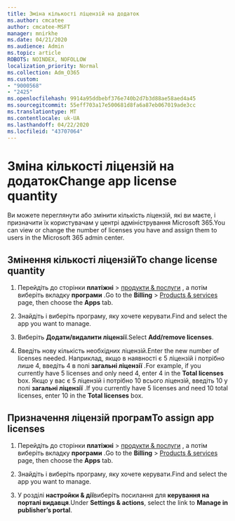 ```yaml
---
title: Зміна кількості ліцензій на додаток
ms.author: cmcatee
author: cmcatee-MSFT
manager: mnirkhe
ms.date: 04/21/2020
ms.audience: Admin
ms.topic: article
ROBOTS: NOINDEX, NOFOLLOW
localization_priority: Normal
ms.collection: Adm_O365
ms.custom:
- "9000568"
- "2425"
ms.openlocfilehash: 9914a95ddbebf376e740b2d7b3d88ae58aed4a45
ms.sourcegitcommit: 55eff703a17e500681d8fa6a87eb067019ade3cc
ms.translationtype: MT
ms.contentlocale: uk-UA
ms.lasthandoff: 04/22/2020
ms.locfileid: "43707064"
---
```

# <a name="change-app-license-quantity"></a><span data-ttu-id="3596c-102">Зміна кількості ліцензій на додаток</span><span class="sxs-lookup"><span data-stu-id="3596c-102">Change app license quantity</span></span>

<span data-ttu-id="3596c-103">Ви можете переглянути або змінити кількість ліцензій, які ви маєте, і призначити їх користувачам у центрі адміністрування Microsoft 365.</span><span class="sxs-lookup"><span data-stu-id="3596c-103">You can view or change the number of licenses you have and assign them to users in the Microsoft 365 admin center.</span></span> 

## <a name="to-change-license-quantity"></a><span data-ttu-id="3596c-104">Змінення кількості ліцензій</span><span class="sxs-lookup"><span data-stu-id="3596c-104">To change license quantity</span></span>

1. <span data-ttu-id="3596c-105">Перейдіть до сторінки **платіжні** > [продукти & послуги](https://go.microsoft.com/fwlink/p/?linkid=842054) , а потім виберіть вкладку **програми** .</span><span class="sxs-lookup"><span data-stu-id="3596c-105">Go to the **Billing** > [Products & services](https://go.microsoft.com/fwlink/p/?linkid=842054) page, then choose the **Apps** tab.</span></span>

2. <span data-ttu-id="3596c-106">Знайдіть і виберіть програму, яку хочете керувати.</span><span class="sxs-lookup"><span data-stu-id="3596c-106">Find and select the app you want to manage.</span></span>  

3. <span data-ttu-id="3596c-107">Виберіть **Додати/видалити ліцензії**.</span><span class="sxs-lookup"><span data-stu-id="3596c-107">Select **Add/remove licenses**.</span></span>

4. <span data-ttu-id="3596c-108">Введіть нову кількість необхідних ліцензій.</span><span class="sxs-lookup"><span data-stu-id="3596c-108">Enter the new number of licenses needed.</span></span> <span data-ttu-id="3596c-109">Наприклад, якщо в наявності є 5 ліцензій і потрібно лише 4, введіть 4 в полі **загальні ліцензії** .</span><span class="sxs-lookup"><span data-stu-id="3596c-109">For example, if you currently have 5 licenses and only need 4, enter 4 in the **Total licenses** box.</span></span> <span data-ttu-id="3596c-110">Якщо у вас є 5 ліцензій і потрібно 10 всього ліцензій, введіть 10 у полі **загальні ліцензії** .</span><span class="sxs-lookup"><span data-stu-id="3596c-110">If you currently have 5 licenses and need 10 total licenses, enter 10 in the **Total licenses** box.</span></span>

## <a name="to-assign-app-licenses"></a><span data-ttu-id="3596c-111">Призначення ліцензій програм</span><span class="sxs-lookup"><span data-stu-id="3596c-111">To assign app licenses</span></span>

1. <span data-ttu-id="3596c-112">Перейдіть до сторінки **платіжні** > [продукти & послуги](https://go.microsoft.com/fwlink/p/?linkid=842054) , а потім виберіть вкладку **програми** .</span><span class="sxs-lookup"><span data-stu-id="3596c-112">Go to the **Billing** > [Products & services](https://go.microsoft.com/fwlink/p/?linkid=842054) page, then choose the **Apps** tab.</span></span>

2. <span data-ttu-id="3596c-113">Знайдіть і виберіть програму, яку хочете керувати.</span><span class="sxs-lookup"><span data-stu-id="3596c-113">Find and select the app you want to manage.</span></span>  

3. <span data-ttu-id="3596c-114">У розділі **настройки & дії**виберіть посилання для **керування на порталі видавця**.</span><span class="sxs-lookup"><span data-stu-id="3596c-114">Under **Settings & actions**, select the link to **Manage in publisher’s portal**.</span></span>